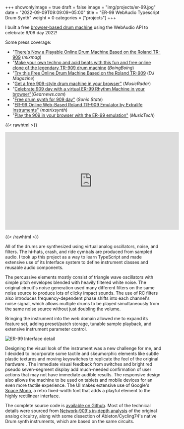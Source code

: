 +++
showonlyimage = true
draft = false
image = "img/projects/er-99.jpg"
date = "2022-09-09T09:09:09+05:00"
title = "ER-99 WebAudio Typescript Drum Synth"
weight = 0
categories = ["projects"]
+++

I built a free [browser-based drum machine](https://extralifeinstruments.com/er-99) using the WebAudio API to celebrate 9/09 day 2022!

<!--more-->

Some press coverage:
 - "[There's Now a Playable Online Drum Machine Based on the Roland TR-909](https://mixmag.net/read/online-drum-machine-roland-tr-909-er-99-virtual-instrument-tech) (*mixmag*)
 - "[Make your own techno and acid beats with this fun and free online clone of the legendary TR-909 drum machine](https://boingboing.net/2022/09/27/make-your-own-techno-and-acid-beats-with-this-fun-and-free-online-tr-909-drum-machine-clone.html) (*BoingBoing*)
 - "[Try this Free Online Drum Machine Based on the Roland TR-909](https://djmag.com/tech/try-free-online-drum-machine-based-roland-tr-909) (*DJ Magazine*)
 - "[Get a free 909-style drum machine in your browser"](https://www.musicradar.com/news/free-909-drum-machine-browser)  (*MusicRadar*)
 - "[Celebrate 909 day with a virtual ER-99 Rhythm Machine in your browser"](https://www.gearnews.com/celebrate-909-day-with-a-virtual-er-99-rhythm-machine-in-your-browser/)(*Gearnews.com*)
 - "[Free drum synth for 909 day"](https://sonicstate.com/news/2022/09/09/free-drum-synth-for-909-day/) (*Sonic State*)
 - "[ER-99 Online Web-Based Roland TR-909 Emulator by Extralife Instruments"](https://www.matrixsynth.com/2022/09/er-99-online-web-based-roland-tr-909.html) (*matrixsynth*)
 - "[Play the 909 in your browser with the ER-99 emulation"](https://musictech.com/news/gear/909-er-99-browser-drum-machine-day-roland/) (*MusicTech*)


{{< rawhtml >}}
<iframe width="560" height="315" src="https://www.youtube.com/embed/3-Zrz8xg-ms/" frameborder="0" allow="autoplay; encrypted-media" allowfullscreen></iframe>

{{< /rawhtml >}}

All of the drums are synthesized using virtual analog oscillators, noise, and filters. The hi-hats, crash, and ride cymbals are produced from sampled audio. I took up this project as a way to learn TypeScript and made extensive use of its Interface system to define instrument classes and reusable audio components.

The percussive elements mostly consist of triangle wave oscillators with simple pitch envelopes blended with heavily filtered white noise. The original circuit's noise generation used many different filters on the same noise source to produce lots of clicky impact sounds. The use of RC filters also introduces frequency-dependent phase shifts into each channel's noise signal, which allows multiple drums to be played simultaneously from the same noise source without just doubling the volume. 


Bringing the instrument into the web domain allowed me to expand its feature set, adding preset/patch storage, tunable sample playback, and extensive instrument parameter control.

![ER-99 Interface detail](/img/projects/er-99-detail.png)

Designing the visual look of the instrument was a new challenge for me, and I decided to incorporate some tactile and skeumorphic elements like subtle plastic textures and moving keyswitches to replicate the feel of the original hardware . The immediate visual feedback from switches and bright red pseudo seven-segment display add much-needed confirmation of user actions that may not have immediate audible results. The responsive design also allows the machine to be used on tablets and mobile devices for an even more tactile experience. The UI makes extensive use of Google's [Space Mono](https://fonts.google.com/specimen/Space+Mono), a retro fixed-width font that adds a playful element to the highly rectilinear interface.


The complete source code is [available on Github](https://github.com/matthewcieplak/er-99).
Most of the technical details were sourced from [Network-909's in-depth analysis](http://www.network-909.de/circuit.htm) of the original analog circuitry, along with some dissection of Ableton/Cycling74's native Drum synth instruments, which are based on the same circuits. 
